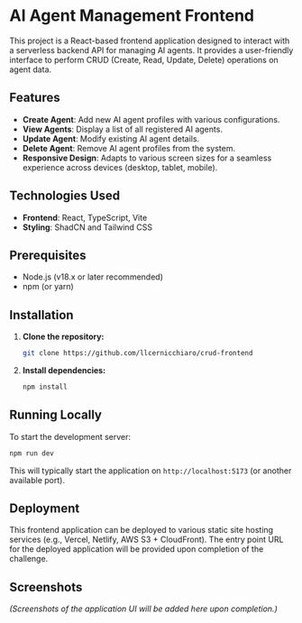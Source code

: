 # AI Agent Management Frontend

This project is a React-based frontend application designed to interact with a serverless backend API for managing AI agents. It provides a user-friendly interface to perform CRUD (Create, Read, Update, Delete) operations on agent data.

## Features

- **Create Agent**: Add new AI agent profiles with various configurations.
- **View Agents**: Display a list of all registered AI agents.
- **Update Agent**: Modify existing AI agent details.
- **Delete Agent**: Remove AI agent profiles from the system.
- **Responsive Design**: Adapts to various screen sizes for a seamless experience across devices (desktop, tablet, mobile).

## Technologies Used

- **Frontend**: React, TypeScript, Vite
- **Styling**: ShadCN and Tailwind CSS
  <!-- - **State Management**: (If applicable, add here, e.g., React Query, Redux, Zustand) -->
  <!-- - **Routing**: (If applicable, add here, e.g., React Router) -->

## Prerequisites

- Node.js (v18.x or later recommended)
- npm (or yarn)

## Installation

1.  **Clone the repository:**

    ```bash
    git clone https://github.com/llcernicchiaro/crud-frontend
    ```

2.  **Install dependencies:**
    ```bash
    npm install
    ```

## Running Locally

To start the development server:

```bash
npm run dev
```

This will typically start the application on `http://localhost:5173` (or another available port).

## Deployment

This frontend application can be deployed to various static site hosting services (e.g., Vercel, Netlify, AWS S3 + CloudFront). The entry point URL for the deployed application will be provided upon completion of the challenge.

## Screenshots

_(Screenshots of the application UI will be added here upon completion.)_
